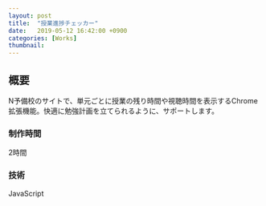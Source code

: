 ```yaml
---
layout: post
title:  "授業進捗チェッカー"
date:   2019-05-12 16:42:00 +0900
categories: [Works]
thumbnail:
---
```

## 概要
N予備校のサイトで、単元ごとに授業の残り時間や視聴時間を表示するChrome拡張機能。快適に勉強計画を立てられるように、サポートします。

### 制作時間
2時間

### 技術
JavaScript
